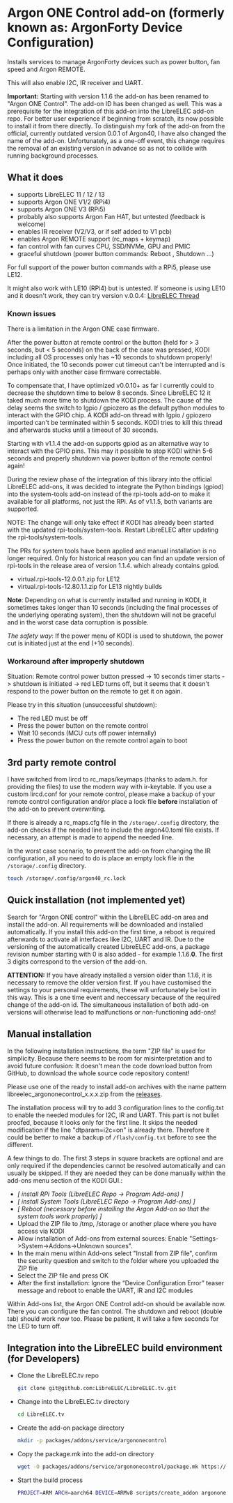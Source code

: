 # Argon ONE Control add-on (formerly known as: ArgonForty Device Configuration)

Installs services to manage ArgonForty devices such as power button, fan speed and Argon REMOTE.

This will also enable I2C, IR receiver and UART.

**Important:** Starting with version 1.1.6 the add-on has been renamed to "Argon ONE Control". The add-on ID has been changed as well. This was a prerequisite for the integration of this add-on into the LibreELEC add-on repo. For better user experience if beginning from scratch, its now possible to install it from there directly. To distinguish my fork of the add-on from the official, currently outdated version 0.0.1 of Argon40, I have also changed the name of the add-on. Unfortunately, as a one-off event, this change requires the removal of an existing version in advance so as not to collide with running background processes.

## What it does

- supports LibreELEC 11 / 12 / 13
- supports Argon ONE V1/2 (RPi4)
- supports Argon ONE V3 (RPi5)
- probably also supports Argon Fan HAT, but untested (feedback is welcome)
- enables IR receiver (V2/V3, or if self added to V1 pcb)
- enables Argon REMOTE support (rc_maps + keymap)
- fan control with fan curves CPU, SSD/NVMe, GPU and PMIC
- graceful shutdown (power button commands: Reboot , Shutdown ...)

For full support of the power button commands with a RPi5, please use LE12.

It might also work with LE10 (RPi4) but is untested. If someone is using LE10 and it doesn't work, they can try version v.0.0.4: [LibreELEC Thread](https://forum.libreelec.tv/thread/27360-rpi4b-argon-one-case-shutdown/?postID=182477#post182477)

### Known issues

There is a limitation in the Argon ONE case firmware.

After the power button at remote control or the button (held for > 3 seconds, but < 5 seconds) on the back of the case was pressed, KODI including all OS processes only has ~10 seconds to shutdown properly! Once initiated, the 10 seconds power cut timeout can't be interrupted and is perhaps only with another case firmware correctable.

To compensate that, I have optimized v0.0.10+ as far I currently could to decrease the shutdown time to below 8 seconds. Since LibreELEC 12 it taked much more time to shutdown the KODI process. The cause of the delay seems the switch to lgpio / gpiozero as the default python modules to interact with the GPIO chip. A KODI add-on thread with lgpio / gpiozero imported can't be terminated within 5 seconds. KODI tries to kill this thread and afterwards stucks until a timeout of 30 seconds.

Starting with v1.1.4 the add-on supports gpiod as an alternative way to interact with the GPIO pins. This may it possible to stop KODI within 5-6 seconds and properly shutdown via power button of the remote control again!

During the review phase of the integration of this library into the official LibreELEC add-ons, it was decided to integrate the Python bindings (gpiod) into the system-tools add-on instead of the rpi-tools add-on to make it available for all platforms, not just the RPi. As of v1.1.5, both variants are supported.

NOTE: The change will only take effect if KODI has already been started with the updated rpi-tools/system-tools. Restart LibreELEC after updating the rpi-tools/system-tools.

The PRs for system tools have been applied and manual installation is no longer required. Only for historical reason you can find an update version of rpi-tools in the release area of version 1.1.4. which already contains gpiod.

- virtual.rpi-tools-12.0.0.1.zip for LE12
- virtual.rpi-tools-12.80.1.1.zip for LE13 nightly builds

**Note**: Depending on what is currently installed and running in KODI, it sometimes takes longer than 10 seconds (including the final processes of the underlying operating system), then the shutdown will not be graceful and in the worst case data corruption is possible.

*The safety way*: If the power menu of KODI is used to shutdown, the power cut is initiated just at the end (+10 seconds).

### Workaround after improperly shutdown

Situation: Remote control power button pressed → 10 seconds timer starts -> shutdown is initiated → red LED turns off, but it seems that it doesn't respond to the power button on the remote to get it on again.

Please try in this situation (unsuccessful shutdown):

- The red LED must be off
- Press the power button on the remote control
- Wait 10 seconds (MCU cuts off power internally)
- Press the power button on the remote control again to boot

## 3rd party remote control

I have switched from lircd to rc_maps/keymaps (thanks to adam.h. for providing the files) to use the modern way with ir-keytable. If you use a custom lircd.conf for your remote control, please make a backup of your remote control configuration and/or place a lock file **before** installation of the add-on to prevent overwriting.

If there is already a rc_maps.cfg file in the ```/storage/.config``` directory, the add-on checks if the needed line to include the argon40.toml file exists. If necessary, an attempt is made to append the needed line.

In the worst case scenario, to prevent the add-on from changing the IR configuration, all you need to do is place an empty lock file in the ```/storage/.config``` directory.

```bash
touch /storage/.config/argon40_rc.lock
```

## Quick installation (not implemented yet)

Search for "Argon ONE control" within the LibreELEC add-on area and install the add-on. All requirements will be downloaded and installed automatically. If you install this add-on the first time, a reboot is required afterwards to activate all interfaces like I2C, UART and IR. Due to the versioning of the automatically created LibreELEC add-ons, a package revision number starting with 0 is also added - for example 1.1.6.**0**. The first 3 digits correspond to the version of the add-on.

**ATTENTION:** If you have already installed a version older than 1.1.6, it is necessary to remove the older version first. If you have customised the settings to your personal requirements, these will unfortunately be lost in this way. This is a one time event and neccessary because of the required change of the add-on id. The simultaneous installation of both add-on versions will otherwise lead to malfunctions or non-functioning add-ons!

## Manual installation

In the following installation instructions, the term "ZIP file" is used for simplicity.
Because there seems to be room for misinterpretation and to avoid future confusion: It doesn't mean the code download button from GitHub, to download the whole source code repository content!

Please use one of the ready to install add-on archives with the name pattern libreelec_argononecontrol_x.x.x.zip from the [releases](https://github.com/HungerHa/libreelec_addon_argononecontrol/releases).

The installation process will try to add 3 configuration lines to the config.txt to enable the needed modules for I2C, IR and UART. This part is not bullet proofed, because it looks only for the first line. It skips the needed modification if the line "dtparam=i2c=on" is already there. Therefore it could be better to make a backup of ```/flash/config.txt``` before to see the different.

A few things to do. The first 3 steps in square brackets are optional and are only required if the dependencies cannot be resolved automatically and can usually be skipped. If they are needed they can be done manually within the add-ons menu section of the KODI GUI.:

- *[ install RPi Tools (LibreELEC Repo -> Program Add-ons) ]*
- *[ install System Tools (LibreELEC Repo -> Program Add-ons) ]*
- *[ Reboot (necessary before installing the Argon Add-on so that the system tools work properly) ]*
- Upload the ZIP file to /tmp, /storage or another place where you have access via KODI
- Allow installation of Add-ons from external sources:
Enable "Settings->System->Addons->Unknown sources".
- In the main menu within Add-ons select "Install from ZIP file", confirm the security question and switch to the folder where you uploaded the ZIP file
- Select the ZIP file and press OK
- After the first installation: Ignore the “Device Configuration Error” teaser message and reboot to enable the UART, IR and I2C modules

Within Add-ons list, the Argon ONE Control add-on should be available now. There you can configure the fan control. The shutdown and reboot (double tab) should work now too. Please be patient, it will take a few seconds for the LED to turn off.

## Integration into the LibreELEC build environment (for Developers)

- Clone the LibreELEC.tv repo

    ```bash
    git clone git@github.com:LibreELEC/LibreELEC.tv.git
    ```

- Change into the LibreELEC.tv directory

    ```bash
    cd LibreELEC.tv
    ```

- Create the add-on package directory

    ```bash
    mkdir -p packages/addons/service/argononecontrol
    ```

- Copy the package.mk into the add-on directory

    ```bash
    wget -O packages/addons/service/argononecontrol/package.mk https://raw.githubusercontent.com/HungerHa/libreelec_addon_argononecontrol/refs/heads/master/package.mk
    ```

- Start the build process

    ```bash
    PROJECT=ARM ARCH=aarch64 DEVICE=ARMv8 scripts/create_addon argononecontrol
    ```
